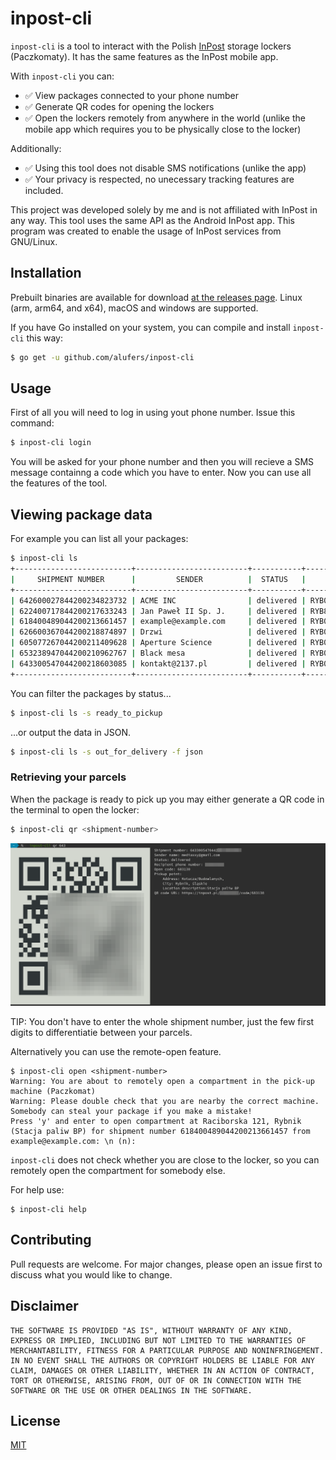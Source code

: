 # inpost-cli

`inpost-cli` is a tool to interact with the Polish [InPost](https://inpost.pl/) storage lockers (Paczkomaty). It has the same features as the InPost mobile app.

With `inpost-cli` you can:

* ✅ View packages connected to your phone number
* ✅ Generate QR codes for opening the lockers
* ✅ Open the lockers remotely from anywhere in the world (unlike the mobile app which requires you to be physically close to the locker)

Additionally:

* ✅ Using this tool does not disable SMS notifications (unlike the app)
* ✅ Your privacy is respected, no unecessary tracking features are included.

This project was developed solely by me and is not affiliated with InPost in any way. This tool uses the same API as the Android InPost app. This program was created to enable the usage of InPost services from GNU/Linux. 

## Installation

Prebuilt binaries are available for download [at the releases page](https://github.com/alufers/inpost-cli/releases/latest). Linux (arm, arm64, and x64), macOS and windows are supported.

If you have Go installed on your system, you can compile and install `inpost-cli` this way:

```bash
$ go get -u github.com/alufers/inpost-cli
```

## Usage

First of all you will need to log in using yout phone number. Issue this command:

```bash
$ inpost-cli login
```

You will be asked for your phone number and then you will recieve a SMS message containng a code which you have to enter. Now you can use all the features of the tool.

## Viewing package data

For example you can list all your packages:

```bash
$ inpost-cli ls
+--------------------------+-------------------------+-----------+-----------------------------+--------+-----------+------------+
|     SHIPMENT NUMBER      |         SENDER          |  STATUS   |        PICKUP POINT         |  CITY  | OPEN CODE | STORED FOR |
+--------------------------+-------------------------+-----------+-----------------------------+--------+-----------+------------+
| 642600027844200234823732 | ACME INC                | delivered | RYB01N Raciborska 121       | Rybnik |           |            |
| 622400717844200217633243 | Jan Paweł II Sp. J.     | delivered | RYB847 Kotucza/Budowlanych  | Rybnik |           |            |
| 618400489044200213661457 | example@example.com     | delivered | RYB01N Raciborska 121       | Rybnik | 852830    |            |
| 626600367044200218874897 | Drzwi                   | delivered | RYB05M Wawelska 2           | Rybnik | 538810    |            |
| 605077267044200211409628 | Aperture Science        | delivered | RYB05M Wawelska 2           | Rybnik | 515700    |            |
| 653238947044200210962767 | Black mesa              | delivered | RYB01N Raciborska 121       | Rybnik | 935718    |            |
| 643300547044200218603085 | kontakt@2137.pl         | delivered | RYB07A Sławików 2A          | Rybnik | 683130    |            |
+--------------------------+-------------------------+-----------+-----------------------------+--------+-----------+------------+
```

You can filter the packages by status...

```bash
$ inpost-cli ls -s ready_to_pickup
```

...or output the data in JSON.

```bash
$ inpost-cli ls -s out_for_delivery -f json
```

### Retrieving your parcels

When the package is ready to pick up you may either generate a QR code in the terminal to open the locker:

```bash
$ inpost-cli qr <shipment-number>
```

![A screenshot showing the terminal outpout of the previous command, including a QR code](./docs/screenshot-qr.png)

TIP: You don't have to enter the whole shipment number, just the few first digits to differentiatie between your parcels.

Alternatively you can use the remote-open feature.

```
$ inpost-cli open <shipment-number>
Warning: You are about to remotely open a compartment in the pick-up machine (Paczkomat)
Warning: Please double check that you are nearby the correct machine. Somebody can steal your package if you make a mistake!
Press 'y' and enter to open compartment at Raciborska 121, Rybnik (Stacja paliw BP) for shipment number 618400489044200213661457 from example@example.com: \n (n):
```

`inpost-cli` does not check whether you are close to the locker, so you can remotely open the compartment for somebody else.

For help use:

```
$ inpost-cli help
```

## Contributing
Pull requests are welcome. For major changes, please open an issue first to discuss what you would like to change.

## Disclaimer

```
THE SOFTWARE IS PROVIDED "AS IS", WITHOUT WARRANTY OF ANY KIND, EXPRESS OR IMPLIED, INCLUDING BUT NOT LIMITED TO THE WARRANTIES OF MERCHANTABILITY, FITNESS FOR A PARTICULAR PURPOSE AND NONINFRINGEMENT. IN NO EVENT SHALL THE AUTHORS OR COPYRIGHT HOLDERS BE LIABLE FOR ANY CLAIM, DAMAGES OR OTHER LIABILITY, WHETHER IN AN ACTION OF CONTRACT, TORT OR OTHERWISE, ARISING FROM, OUT OF OR IN CONNECTION WITH THE SOFTWARE OR THE USE OR OTHER DEALINGS IN THE SOFTWARE.
```

## License
[MIT](https://choosealicense.com/licenses/mit/)